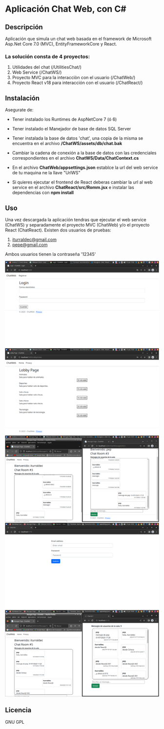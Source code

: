 # Aplicación Chat Web, con C#

## Descripción

Aplicación que simula un chat web basada en el framework de Microsoft Asp.Net Core 7.0 (MVC), EntityFrameworkCore y React.

### La solución consta de 4 proyectos:
1. Utilidades del chat (/UtilitiesChat/)
2. Web Service (/ChatWS/)
3. Proyecto MVC para la interacciòn con el usuario (/ChatWeb/)
4. Proyecto React v18 para interacción con el usuario (/ChatReact/)

## Instalación

Asegurate de:
- Tener instalado los Runtimes de AspNetCore 7 (ó 6)
- Tener instalado el Manejador de base de datos SQL Server
- Tener instalada la base de datos 'chat', una copia de la misma se encuentra en el archivo **/ChatWS/assets/db/chat.bak**
- Cambiar la cadena de conexión a la base de datos con las credenciales correspondientes en el archivo **ChatWS/Data/ChatContext.cs**

- En el archivo **ChatWeb/appsettings.json** establce la url del web service de tu maquina ne la llave "UrlWS"
- Si quieres ejecutar el frontend de React deberas cambiar la url al web service en el archivo **ChatReact/src/Romm.jsx** e instalar las dependencias con **npm install**

## Uso
Una vez descargada la aplicación tendras que ejecutar el web service (ChatWS) y separadamente el proyecto MVC (ChatWeb) y/o el proyecto React (ChatReact).
Existen dos usuarios de pruebas:
1. iturraldec@gmail.com
2. pepe@gmail.com

Ambos usuarios tienen la contraseña '12345'

![Login de ChatWeb](ChatWeb/assets/images/img_2023-07-31_17-26-00.png)
![Lobys del chat](ChatWeb/assets/images/img_2023-07-31_17-27-00.png)
![ChatWeb en el lobby #3](ChatWeb/assets/images/img_2023-07-31_17-28-05.png)
![Login de ChatReact](ChatReact/assets/images/img_2023-07-31_19-50-09.png)
![Chat con frontend ChatWeb y ChatReact](ChatReact/assets/images/img_2023-07-31_19-49-31.png)
    
## Licencia

GNU GPL

